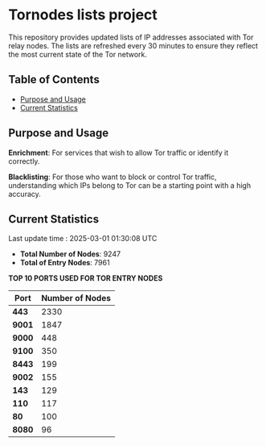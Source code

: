 # Tornodes lists project

This repository provides updated lists of IP addresses associated with Tor relay nodes. The lists are refreshed every 30 minutes to ensure they reflect the most current state of the Tor network.

## Table of Contents

- [Purpose and Usage](#purpose-and-usage)
- [Current Statistics](#current-statistics)


## Purpose and Usage

**Enrichment**: For services that wish to allow Tor traffic or identify it correctly.

**Blacklisting**: For those who want to block or control Tor traffic, understanding which IPs belong to Tor can be a starting point with a high accuracy.

## Current Statistics

Last update time : 2025-03-01 01:30:08 UTC

- **Total Number of Nodes**: 9247
- **Total of Entry Nodes**: 7961

**TOP 10 PORTS USED FOR TOR ENTRY NODES**

| **Port** | **Number of Nodes** |
|------|-----------------|
| **443**   | 2330  |
| **9001**   | 1847  |
| **9000**   | 448  |
| **9100**   | 350  |
| **8443**   | 199  |
| **9002**   | 155  |
| **143**   | 129  |
| **110**   | 117  |
| **80**   | 100  |
| **8080**   | 96  |

